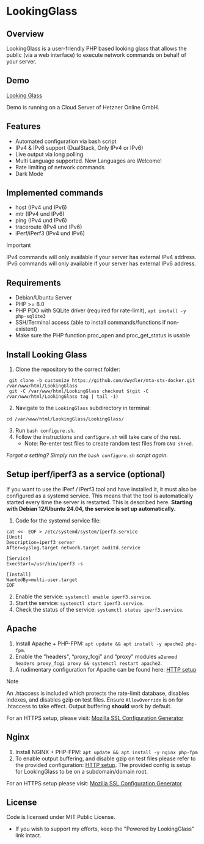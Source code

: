 # LookingGlass

## Overview

LookingGlass is a user-friendly PHP based looking glass that allows the public (via a web interface) to execute network
commands on behalf of your server.

## Demo
[Looking Glass](https://lg.daniel.wydler.eu/)

Demo is running on a Cloud Server of Hetzner Online GmbH. 

## Features

* Automated configuration via bash script
* IPv4 & IPv6 support (DualStack, Only IPv4 or IPv6)
* Live output via long polling
* Multi Language supported. New Languages are Welcome!
* Rate limiting of network commands
* Dark Mode

## Implemented commands

* host (IPv4 und IPv6)
* mtr (IPv4 und IPv6)
* ping (IPv4 und IPv6)
* traceroute  (IPv4 und IPv6)
* iPerf/iPerf3 (IPv4 und IPv6)

> [!IMPORTANT]
> IPv4 commands will only available if your server has external IPv4 address.  
> IPv6 commands will only available if your server has external IPv6 address.

## Requirements

* Debian/Ubuntu Server
* PHP >= 8.0
* PHP PDO with SQLite driver (required for rate-limit), `apt install -y php-sqlite3`
* SSH/Terminal access (able to install commands/functions if non-existent)
* Make sure the PHP function proc_open and proc_get_status is usable

## Install Looking Glass

1. Clone the repository to the correct folder:
  ```
   git clone -b customize https://github.com/dwydler/mta-sts-docker.git /var/www/html/LookingGlass
   git -C /var/www/html/LookingGlass checkout $(git -C /var/www/html/LookingGlass tag | tail -1)
  ```
2. Navigate to the `LookingGlass` subdirectory in terminal:
  ```
  cd /var/www/html/LookingGlass/LookingGlass/
  ```  
3. Run `bash configure.sh`.
4. Follow the instructions and `configure.sh` will take care of the rest.
	- Note: Re-enter test files to create random test files from `GNU shred`.

_Forgot a setting? Simply run the `bash configure.sh` script again._

## Setup iperf/iperf3 as a service (optional)
If you want to use the iPerf / iPerf3 tool and have installed it, it must also be configured as a systemd service. This means that the tool is automatically started every time the server is restarted. This is described here. **Starting with Debian 12/Ubuntu 24.04, the service is set up automatically.**

1. Code for the systemd service file:
```
cat <<- EOF > /etc/systemd/system/iperf3.service
[Unit]
Description=iperf3 server
After=syslog.target network.target auditd.service

[Service]
ExecStart=/usr/bin/iperf3 -s

[Install]
WantedBy=multi-user.target
EOF
```
2. Enable the service: `systemctl enable iperf3.service`.
4. Start the service: `systemctl start iperf3.service`.
5. Check the status of the service: `systemctl status iperf3.service`.

## Apache
1. Install Apache + PHP-FPM: `apt update && apt install -y apache2 php-fpm`.
2. Enable the "headers", “proxy_fcgi” and “proxy” modules `a2enmod headers proxy_fcgi proxy && systemctl restart apache2`.
3. A rudimentary configuration for Apache can be found here: [HTTP setup](misc/lookingglass-http.apache.conf)

> [!NOTE]
> An .htaccess is included which protects the rate-limit database, disables indexes, and disables gzip on test files.
Ensure `AllowOverride` is on for .htaccess to take effect. Output buffering __should__ work by default.

For an HTTPS setup, please visit: [Mozilla SSL Configuration Generator](https://ssl-config.mozilla.org/)

## Nginx

1. Install NGINX  + PHP-FPM: `apt update && apt install -y nginx php-fpm`
3. To enable output buffering, and disable gzip on test files please refer to the provided configuration: [HTTP setup](misc/lookingglass-http.nginx.conf). The provided config is setup for LookingGlass to be on a subdomain/domain root.

For an HTTPS setup please visit: [Mozilla SSL Configuration Generator](https://ssl-config.mozilla.org/)

## License

Code is licensed under MIT Public License.

* If you wish to support my efforts, keep the "Powered by LookingGlass" link intact.
